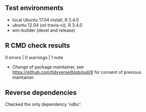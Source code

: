 ## Test environments
* local Ubuntu 17.04 install, R 3.4.0
* ubuntu 12.04 (on travis-ci), R 3.4.0
* win-builder (devel and release)

## R CMD check results

0 errors | 0 warnings | 1 note

* Change of package maintainer, see https://github.com/tidyverse/blob/pull/6
  for consent of previous maintainer.

## Reverse dependencies

Checked the only dependency 'odbc'.
